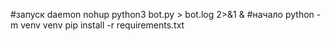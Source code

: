 #запуск daemon
nohup python3 bot.py > bot.log 2>&1 &
#начало
python -m venv venv 
pip install -r requirements.txt
